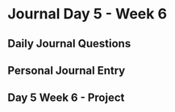 # Journal Day 5 - Week 6

## Daily Journal Questions

## Personal Journal Entry


## Day 5 Week 6 -  Project